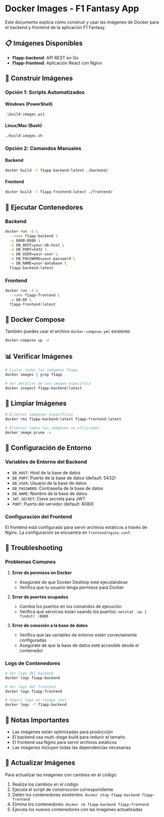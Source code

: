 # Docker Images - F1 Fantasy App

Este documento explica cómo construir y usar las imágenes de Docker para el backend y frontend de la aplicación F1 Fantasy.

## 📋 Imágenes Disponibles

- **f1app-backend**: API REST en Go
- **f1app-frontend**: Aplicación React con Nginx

## 🔨 Construir Imágenes

### Opción 1: Scripts Automatizados

#### Windows (PowerShell)
```powershell
.\build-images.ps1
```

#### Linux/Mac (Bash)
```bash
./build-images.sh
```

### Opción 2: Comandos Manuales

#### Backend
```bash
docker build -t f1app-backend:latest ./backend/
```

#### Frontend
```bash
docker build -t f1app-frontend:latest ./frontend/
```

## 🚀 Ejecutar Contenedores

### Backend
```bash
docker run -d \
  --name f1app-backend \
  -p 8080:8080 \
  -e DB_HOST=your-db-host \
  -e DB_PORT=5432 \
  -e DB_USER=your-user \
  -e DB_PASSWORD=your-password \
  -e DB_NAME=your-database \
  f1app-backend:latest
```

### Frontend
```bash
docker run -d \
  --name f1app-frontend \
  -p 80:80 \
  f1app-frontend:latest
```

## 🐳 Docker Compose

También puedes usar el archivo `docker-compose.yml` existente:

```bash
docker-compose up -d
```

## 📊 Verificar Imágenes

```bash
# Listar todas las imágenes f1app
docker images | grep f1app

# Ver detalles de una imagen específica
docker inspect f1app-backend:latest
```

## 🧹 Limpiar Imágenes

```bash
# Eliminar imágenes específicas
docker rmi f1app-backend:latest f1app-frontend:latest

# Eliminar todas las imágenes no utilizadas
docker image prune -a
```

## 🔧 Configuración de Entorno

### Variables de Entorno del Backend
- `DB_HOST`: Host de la base de datos
- `DB_PORT`: Puerto de la base de datos (default: 5432)
- `DB_USER`: Usuario de la base de datos
- `DB_PASSWORD`: Contraseña de la base de datos
- `DB_NAME`: Nombre de la base de datos
- `JWT_SECRET`: Clave secreta para JWT
- `PORT`: Puerto del servidor (default: 8080)

### Configuración del Frontend
El frontend está configurado para servir archivos estáticos a través de Nginx. La configuración se encuentra en `frontend/nginx.conf`.

## 🐛 Troubleshooting

### Problemas Comunes

1. **Error de permisos en Docker**
   - Asegúrate de que Docker Desktop esté ejecutándose
   - Verifica que tu usuario tenga permisos para Docker

2. **Error de puertos ocupados**
   - Cambia los puertos en los comandos de ejecución
   - Verifica qué servicios están usando los puertos: `netstat -an | findstr :8080`

3. **Error de conexión a la base de datos**
   - Verifica que las variables de entorno estén correctamente configuradas
   - Asegúrate de que la base de datos esté accesible desde el contenedor

### Logs de Contenedores

```bash
# Ver logs del backend
docker logs f1app-backend

# Ver logs del frontend
docker logs f1app-frontend

# Seguir logs en tiempo real
docker logs -f f1app-backend
```

## 📝 Notas Importantes

- Las imágenes están optimizadas para producción
- El backend usa multi-stage build para reducir el tamaño
- El frontend usa Nginx para servir archivos estáticos
- Las imágenes incluyen todas las dependencias necesarias

## 🔄 Actualizar Imágenes

Para actualizar las imágenes con cambios en el código:

1. Realiza los cambios en el código
2. Ejecuta el script de construcción correspondiente
3. Detén los contenedores existentes: `docker stop f1app-backend f1app-frontend`
4. Elimina los contenedores: `docker rm f1app-backend f1app-frontend`
5. Ejecuta los nuevos contenedores con las imágenes actualizadas 